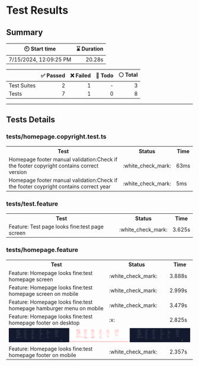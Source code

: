 # Test Results
  ## Summary
  
| :clock10: Start time | :hourglass: Duration |
| --- | ---: |
|7/15/2024, 12:09:25 PM|20.28s|

| | :white_check_mark: Passed | :x: Failed | :construction: Todo | :white_circle: Total |
| --- | ---: | ---: | ---:| ---: |
|Test Suites|2|1|-|3|
|Tests|7|1|0|8|



  ---
  ## Tests Details
  ### tests/homepage.copyright.test.ts
<table>
<tr><th>Test</th><th>Status</th><th>Time</th></tr>
<tr><td>Homepage footer manual validation:Check if the footer copyright contains correct version</td><td>:white_check_mark:</td><td>63ms</td></tr>
<tr><td>Homepage footer manual validation:Check if the footer coypright contains correct year</td><td>:white_check_mark:</td><td>5ms</td></tr>
</table>

### tests/test.feature
<table>
<tr><th>Test</th><th>Status</th><th>Time</th></tr>
<tr><td>Feature: Test page looks fine:test page screen</td><td>:white_check_mark:</td><td>3.625s</td></tr>
</table>

### tests/homepage.feature
<table>
<tr><th>Test</th><th>Status</th><th>Time</th></tr>
<tr><td>Feature: Homepage looks fine:test homepage screen</td><td>:white_check_mark:</td><td>3.888s</td></tr>
<tr><td>Feature: Homepage looks fine:test homepage screen on mobile</td><td>:white_check_mark:</td><td>2.999s</td></tr>
<tr><td>Feature: Homepage looks fine:test homepage hamburger menu on mobile</td><td>:white_check_mark:</td><td>3.479s</td></tr>
<tr><td>Feature: Homepage looks fine:test homepage footer on desktop</td><td>:x:</td><td>2.825s</td></tr>
<tr><td colspan="3"><img src="https://github.com/exadel-inc/esl/blob/diff-report/homepage-feature-feature-homepage-looks-fine-test-homepage-footer-on-desktop-1-snap-diff.png?raw=true" alt="Test Diff homepage-feature-feature-homepage-looks-fine-test-homepage-footer-on-desktop-1-snap-diff.png"/></td></tr><tr><td>Feature: Homepage looks fine:test homepage footer on mobile</td><td>:white_check_mark:</td><td>2.357s</td></tr>
</table>


